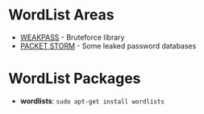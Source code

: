 # WordList Areas

- [WEAKPASS](https://weakpass.com/) - Bruteforce library
- [PACKET STORM](https://packetstormsecurity.com/Crackers/wordlists/) - Some leaked password databases

# WordList Packages
- **wordlists**: ```sudo apt-get install wordlists```
